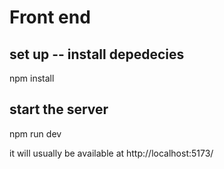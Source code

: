 # Front end

## set up -- install depedecies
npm install


## start the server
npm run dev

it will usually be available at http://localhost:5173/
